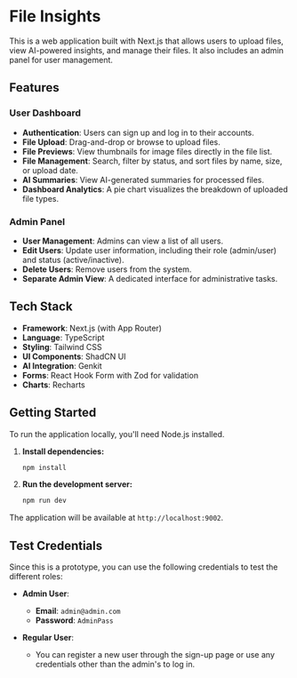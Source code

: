 # File Insights

This is a web application built with Next.js that allows users to upload files, view AI-powered insights, and manage their files. It also includes an admin panel for user management.

## Features

### User Dashboard
- **Authentication**: Users can sign up and log in to their accounts.
- **File Upload**: Drag-and-drop or browse to upload files.
- **File Previews**: View thumbnails for image files directly in the file list.
- **File Management**: Search, filter by status, and sort files by name, size, or upload date.
- **AI Summaries**: View AI-generated summaries for processed files.
- **Dashboard Analytics**: A pie chart visualizes the breakdown of uploaded file types.

### Admin Panel
- **User Management**: Admins can view a list of all users.
- **Edit Users**: Update user information, including their role (admin/user) and status (active/inactive).
- **Delete Users**: Remove users from the system.
- **Separate Admin View**: A dedicated interface for administrative tasks.

## Tech Stack

- **Framework**: Next.js (with App Router)
- **Language**: TypeScript
- **Styling**: Tailwind CSS
- **UI Components**: ShadCN UI
- **AI Integration**: Genkit
- **Forms**: React Hook Form with Zod for validation
- **Charts**: Recharts

## Getting Started

To run the application locally, you'll need Node.js installed.

1.  **Install dependencies:**
    ```bash
    npm install
    ```

2.  **Run the development server:**
    ```bash
    npm run dev
    ```

The application will be available at `http://localhost:9002`.

## Test Credentials

Since this is a prototype, you can use the following credentials to test the different roles:

-   **Admin User**:
    -   **Email**: `admin@admin.com`
    -   **Password**: `AdminPass`

-   **Regular User**:
    -   You can register a new user through the sign-up page or use any credentials other than the admin's to log in.
